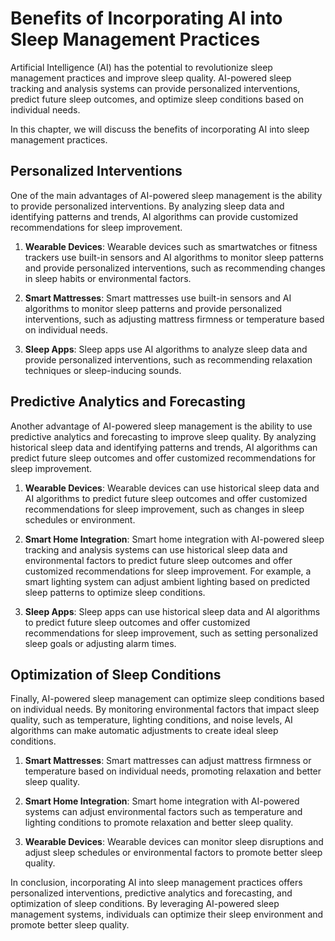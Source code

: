 Benefits of Incorporating AI into Sleep Management Practices
============================================================================================================

Artificial Intelligence (AI) has the potential to revolutionize sleep management practices and improve sleep quality. AI-powered sleep tracking and analysis systems can provide personalized interventions, predict future sleep outcomes, and optimize sleep conditions based on individual needs.

In this chapter, we will discuss the benefits of incorporating AI into sleep management practices.

Personalized Interventions
--------------------------

One of the main advantages of AI-powered sleep management is the ability to provide personalized interventions. By analyzing sleep data and identifying patterns and trends, AI algorithms can provide customized recommendations for sleep improvement.

1. **Wearable Devices**: Wearable devices such as smartwatches or fitness trackers use built-in sensors and AI algorithms to monitor sleep patterns and provide personalized interventions, such as recommending changes in sleep habits or environmental factors.

2. **Smart Mattresses**: Smart mattresses use built-in sensors and AI algorithms to monitor sleep patterns and provide personalized interventions, such as adjusting mattress firmness or temperature based on individual needs.

3. **Sleep Apps**: Sleep apps use AI algorithms to analyze sleep data and provide personalized interventions, such as recommending relaxation techniques or sleep-inducing sounds.

Predictive Analytics and Forecasting
------------------------------------

Another advantage of AI-powered sleep management is the ability to use predictive analytics and forecasting to improve sleep quality. By analyzing historical sleep data and identifying patterns and trends, AI algorithms can predict future sleep outcomes and offer customized recommendations for sleep improvement.

1. **Wearable Devices**: Wearable devices can use historical sleep data and AI algorithms to predict future sleep outcomes and offer customized recommendations for sleep improvement, such as changes in sleep schedules or environment.

2. **Smart Home Integration**: Smart home integration with AI-powered sleep tracking and analysis systems can use historical sleep data and environmental factors to predict future sleep outcomes and offer customized recommendations for sleep improvement. For example, a smart lighting system can adjust ambient lighting based on predicted sleep patterns to optimize sleep conditions.

3. **Sleep Apps**: Sleep apps can use historical sleep data and AI algorithms to predict future sleep outcomes and offer customized recommendations for sleep improvement, such as setting personalized sleep goals or adjusting alarm times.

Optimization of Sleep Conditions
--------------------------------

Finally, AI-powered sleep management can optimize sleep conditions based on individual needs. By monitoring environmental factors that impact sleep quality, such as temperature, lighting conditions, and noise levels, AI algorithms can make automatic adjustments to create ideal sleep conditions.

1. **Smart Mattresses**: Smart mattresses can adjust mattress firmness or temperature based on individual needs, promoting relaxation and better sleep quality.

2. **Smart Home Integration**: Smart home integration with AI-powered systems can adjust environmental factors such as temperature and lighting conditions to promote relaxation and better sleep quality.

3. **Wearable Devices**: Wearable devices can monitor sleep disruptions and adjust sleep schedules or environmental factors to promote better sleep quality.

In conclusion, incorporating AI into sleep management practices offers personalized interventions, predictive analytics and forecasting, and optimization of sleep conditions. By leveraging AI-powered sleep management systems, individuals can optimize their sleep environment and promote better sleep quality.


